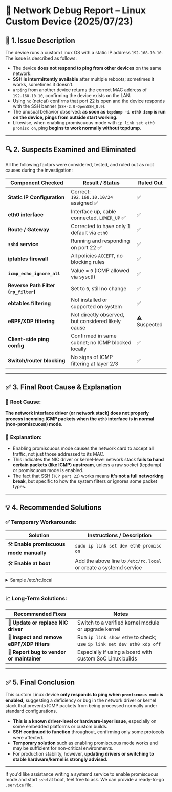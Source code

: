 # 📝 Network Debug Report – Linux Custom Device (2025/07/23)

## 📌 1. Issue Description

The device runs a custom Linux OS with a static IP address `192.168.10.10`. The issue is described as follows:

- The device **does not respond to ping from other devices** on the same network.
- **SSH is intermittently available** after multiple reboots; sometimes it works, sometimes it doesn’t.
- `arping` from another device returns the correct MAC address of `192.168.10.10`, confirming the device exists on the LAN.
- Using `nc` (netcat) confirms that port 22 is open and the device responds with the SSH banner (`SSH-2.0-OpenSSH_8.9`).
- The unusual behavior observed: **as soon as `tcpdump -i eth0 icmp` is run on the device, pings from outside start working.**
- Likewise, when enabling promiscuous mode with `ip link set eth0 promisc on`, ping **begins to work normally without tcpdump**.

---

## 🔍 2. Suspects Examined and Eliminated

All the following factors were considered, tested, and ruled out as root causes during the investigation:

| Component Checked               | Result / Status                                     | Ruled Out |
|--------------------------------|-----------------------------------------------------|-----------|
| **Static IP Configuration**    | Correct: `192.168.10.10/24` assigned ✅              | ✅        |
| **eth0 interface**             | Interface up, cable connected, `LOWER_UP` ✅        | ✅        |
| **Route / Gateway**            | Corrected to have only 1 default via `eth0`         | ✅        |
| **`sshd` service**             | Running and responding on port 22 ✅                | ✅        |
| **iptables firewall**          | All policies `ACCEPT`, no blocking rules            | ✅        |
| **`icmp_echo_ignore_all`**     | Value = `0` (ICMP allowed via sysctl)               | ✅        |
| **Reverse Path Filter (`rp_filter`)** | Set to `0`, still no change                     | ✅        |
| **ebtables filtering**         | Not installed or supported on system               | ✅        |
| **eBPF/XDP filtering**         | Not directly observed, but considered likely cause | ⚠️ Suspected |
| **Client-side ping config**    | Confirmed in same subnet; no ICMP blocked locally   | ✅        |
| **Switch/router blocking**     | No signs of ICMP filtering at layer 2/3             | ✅        |

---

## ✅ 3. Final Root Cause & Explanation

### 🔹 **Root Cause:**
**The network interface driver (or network stack) does not properly process incoming ICMP packets when the `eth0` interface is in normal (non-promiscuous) mode.**

### 🔹 **Explanation:**

- Enabling promiscuous mode causes the network card to accept all traffic, not just those addressed to its MAC.
- This indicates the NIC driver or kernel-level network stack **fails to hand certain packets (like ICMP) upstream**, unless a raw socket (tcpdump) or promiscuous mode is enabled.
- The fact that SSH (`TCP port 22`) works means **it's not a full networking break**, but specific to how the system filters or ignores some packet types.

---

## 💡 4. Recommended Solutions

### ✅ Temporary Workarounds:

| Solution                          | Instructions / Description                                      |
|----------------------------------|-----------------------------------------------------------------|
| 🛠 **Enable promiscuous mode manually** | `sudo ip link set dev eth0 promisc on`                       |
| 🛠 **Enable at boot**             | Add the above line to `/etc/rc.local` or create a systemd service |

<details>
<summary>Sample /etc/rc.local</summary>

#!/bin/sh -e
ip link set dev eth0 promisc on
exit 0


</details>

---

### 📈 Long-Term Solutions:

| Recommended Fixes                            | Notes                                                        |
|----------------------------------------------|--------------------------------------------------------------|
| 🧰 **Update or replace NIC driver**           | Switch to a verified kernel module or upgrade kernel         |
| 🔧 **Inspect and remove eBPF/XDP filters**    | Run `ip link show eth0` to check; use `ip link set dev eth0 xdp off` |
| 🧠 **Report bug to vendor or maintainer**     | Especially if using a board with custom SoC Linux builds     |

---

## ✅ 5. Final Conclusion

This custom Linux device **only responds to ping when `promiscuous mode` is enabled**, suggesting a deficiency or bug in the network driver or kernel stack that prevents ICMP packets from being processed normally under standard configurations.

- **This is a known driver-level or hardware-layer issue**, especially on some embedded platforms or custom builds.
- **SSH continued to function** throughout, confirming only some protocols were affected.
- **Temporary solution** such as enabling promiscuous mode works and may be sufficient for non-critical environments.
- For production stability, however, **updating drivers or switching to stable hardware/kernel is strongly advised.**

---

If you'd like assistance writing a systemd service to enable promiscuous mode and start `sshd` at boot, feel free to ask. We can provide a ready-to-go `.service` file.
